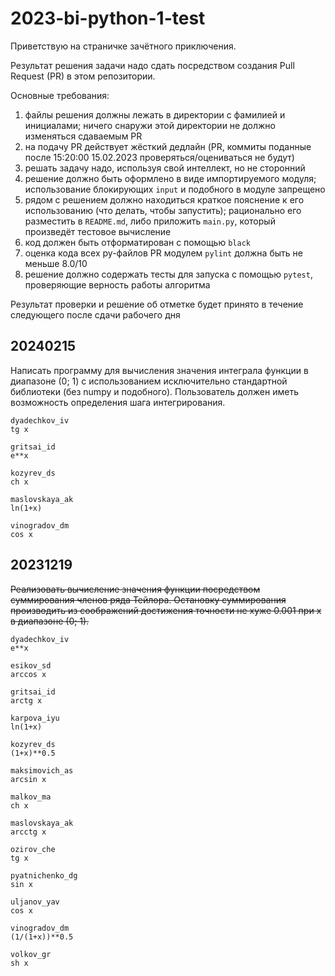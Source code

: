 # 2023-bi-python-1-test
Приветствую на страничке зачётного приключения.

Результат решения задачи надо сдать посредством создания Pull Request (PR) в этом репозитории.

Основные требования:
1. файлы решения должны лежать в директории с фамилией и инициалами; ничего снаружи этой директории не должно изменяться сдаваемым PR
2. на подачу PR действует жёсткий дедлайн (PR, коммиты поданные после 15:20:00 15.02.2023 проверяться/оцениваться не будут)
3. решать задачу надо, используя свой интеллект, но не сторонний
4. решение должно быть оформлено в виде импортируемого модуля; использование блокирующих `input` и подобного в модуле запрещено
5. рядом с решением должно находиться краткое пояснение к его использованию (что делать, чтобы запустить); рационально его разместить в `README.md`, либо приложить `main.py`, который произведёт тестовое вычисление
6. код должен быть отформатирован с помощью `black`
7. оценка кода всех py-файлов PR модулем `pylint` должна быть не меньше 8.0/10
8. решение должно содержать тесты для запуска с помощью `pytest`, проверяющие верность работы алгоритма

Результат проверки и решение об отметке будет принято в течение следующего после сдачи рабочего дня

## 20240215
Написать программу для вычисления значения интеграла функции в диапазоне (0; 1) с использованием исключительно стандартной библиотеки (без numpy и подобного). Пользователь должен иметь возможность определения шага интегрирования. 
```commandline
dyadechkov_iv
tg x

gritsai_id    
e**x

kozyrev_ds    
ch x

maslovskaya_ak
ln(1+x)       

vinogradov_dm 
cos x
```


## 20231219
~~Реализовать вычисление значения функции посредством суммирования членов ряда Тейлора. Остановку суммирования производить из соображений достижения точности не хуже 0.001 при x в диапазоне (0; 1).~~
```commandline
dyadechkov_iv
e**x

esikov_sd
arccos x

gritsai_id
arctg x

karpova_iyu
ln(1+x)

kozyrev_ds
(1+x)**0.5

maksimovich_as
arcsin x

malkov_ma
ch x

maslovskaya_ak
arcctg x

ozirov_che
tg x

pyatnichenko_dg
sin x

uljanov_yav
cos x

vinogradov_dm
(1/(1+x))**0.5

volkov_gr
sh x
```